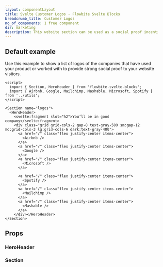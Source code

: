 ```yaml
---
layout: componentLayout
title: Svelte Customer Logos - Flowbite Svelte Blocks
breadcrumb_title: Customer Logos
no_of_components: 1 free component
dir: marketing
description: This website section can be used as a social proof incentive to convince your potential clients by showcasing popular companies that you've collaborated with.
---
```


<script>
  import { TableProp, TableDefaultRow } from '../utils'
  import { props as item1} from '../props/HeroHeader.json'
  import { props as item2} from '../props/Section.json'
</script>

## Default example

Use this example to show a list of logos of the companies that have used your product or worked with to provide strong social proof to your website visitors.

```svelte example
<script>
  import { Section, HeroHeader } from 'flowbite-svelte-blocks';
  import { Airbnb, Google, Mailchimp, Mashable, Microsoft, Spotify } from '../utils';
</script>

<Section name="logos">
  <HeroHeader>
    <svelte:fragment slot="h2">You’ll be in good company</svelte:fragment>
    <div class="grid grid-cols-2 gap-8 text-gray-500 sm:gap-12 md:grid-cols-3 lg:grid-cols-6 dark:text-gray-400">
      <a href="/" class="flex justify-center items-center">
        <Airbnb />
      </a>
      <a href="/" class="flex justify-center items-center">
        <Google />
      </a>
      <a href="/" class="flex justify-center items-center">
        <Microsoft />
      </a>

      <a href="/" class="flex justify-center items-center">
        <Spotify />
      </a>
      <a href="/" class="flex justify-center items-center">
        <Mailchimp />
      </a>
      <a href="/" class="flex justify-center items-center">
        <Mashable />
      </a>
    </div></HeroHeader>
</Section>
```


## Props

### HeroHeader

<TableProp>
<TableDefaultRow items={item1} rowState='hover' />
</TableProp>

### Section

<TableProp>
<TableDefaultRow items={item2} rowState='hover' />
</TableProp>